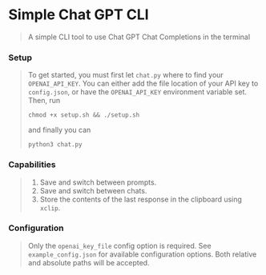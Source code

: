 # Simple Chat GPT CLI
> A simple CLI tool to use Chat GPT Chat Completions in the terminal

### Setup
> To get started, you must first let `chat.py` where to find your `OPENAI_API_KEY`. 
> You can either add the file location of your API key to `config.json`,
> or have the `OPENAI_API_KEY` environment variable set. Then, run
> ```
> chmod +x setup.sh && ./setup.sh
> ```
> and finally you can
> ```
> python3 chat.py
> ``````

### Capabilities
> 1. Save and switch between prompts.
> 2. Save and switch between chats.
> 3. Store the contents of the last response in the clipboard using `xclip`.

### Configuration
> Only the `openai_key_file` config option is required.
> See `example_config.json` for available configuration options.
> Both relative and absolute paths will be accepted.

